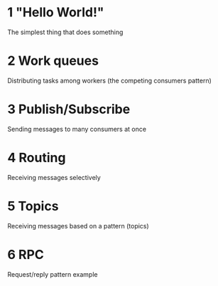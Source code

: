 # 1 "Hello World!"

The simplest thing that does something
# 2 Work queues

Distributing tasks among workers (the competing consumers pattern)
# 3 Publish/Subscribe

Sending messages to many consumers at once
# 4 Routing

Receiving messages selectively
# 5 Topics

Receiving messages based on a pattern (topics)
# 6 RPC

Request/reply pattern example